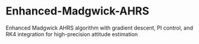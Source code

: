 # Enhanced-Madgwick-AHRS
Enhanced Madgwick AHRS algorithm with gradient descent, PI control, and RK4 integration for high-precision attitude estimation
